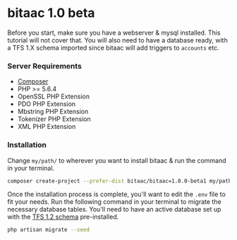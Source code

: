 # bitaac 1.0 beta

Before you start, make sure you have a webserver & mysql installed. This tutorial will not cover that. You will also need to have a database ready, with a TFS 1.X schema imported since bitaac will add triggers to `accounts` etc. 

### Server Requirements

* [Composer](https://getcomposer.org/)
* PHP >= 5.6.4
* OpenSSL PHP Extension
* PDO PHP Extension
* Mbstring PHP Extension
* Tokenizer PHP Extension
* XML PHP Extension

### Installation

Change `my/path/` to wherever you want to install bitaac & run the command in your terminal.
```bash
composer create-project --prefer-dist bitaac/bitaac=1.0.0-beta1 my/path/ --prefer-dist
```

Once the installation process is complete, you'll want to edit the `.env` file to fit your needs. Run the following command in your terminal to migrate the necessary database tables. You'll need to have an active database set up with the [TFS 1.2 schema](https://github.com/otland/forgottenserver/blob/1.1/schema.sql) pre-installed.

```bash
php artisan migrate --seed
```
